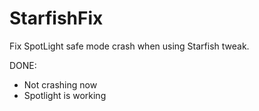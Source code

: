 # StarfishFix
Fix SpotLight safe mode crash when using Starfish tweak.

DONE:
- Not crashing now
- Spotlight is working
